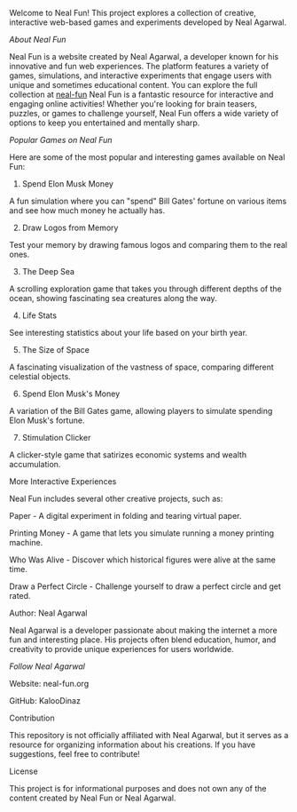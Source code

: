 
Welcome to Neal Fun! This project explores a collection of creative, interactive web-based games and experiments developed by Neal Agarwal.

*About Neal Fun*

Neal Fun is a website created by Neal Agarwal, a developer known for his innovative and fun web experiences. The platform features a variety of games, simulations, and interactive experiments that engage users with unique and sometimes educational content. You can explore the full collection at [neal-fun](https://neal-fun.org/)
Neal Fun is a fantastic resource for interactive and engaging online activities! Whether you're looking for brain teasers, puzzles, or games to challenge yourself, Neal Fun offers a wide variety of options to keep you entertained and mentally sharp.

*Popular Games on Neal Fun*

Here are some of the most popular and interesting games available on Neal Fun:

1. Spend Elon Musk Money

A fun simulation where you can "spend" Bill Gates' fortune on various items and see how much money he actually has.

2. Draw Logos from Memory

Test your memory by drawing famous logos and comparing them to the real ones.

3. The Deep Sea

A scrolling exploration game that takes you through different depths of the ocean, showing fascinating sea creatures along the way.

4. Life Stats

See interesting statistics about your life based on your birth year.

5. The Size of Space

A fascinating visualization of the vastness of space, comparing different celestial objects.

6. Spend Elon Musk's Money

A variation of the Bill Gates game, allowing players to simulate spending Elon Musk's fortune.

7. Stimulation Clicker

A clicker-style game that satirizes economic systems and wealth accumulation.

More Interactive Experiences

Neal Fun includes several other creative projects, such as:

Paper - A digital experiment in folding and tearing virtual paper.

Printing Money - A game that lets you simulate running a money printing machine.

Who Was Alive - Discover which historical figures were alive at the same time.

Draw a Perfect Circle - Challenge yourself to draw a perfect circle and get rated.

Author: Neal Agarwal

Neal Agarwal is a developer passionate about making the internet a more fun and interesting place. His projects often blend education, humor, and creativity to provide unique experiences for users worldwide.

*Follow Neal Agarwal*

Website: neal-fun.org

GitHub: KalooDinaz

Contribution

This repository is not officially affiliated with Neal Agarwal, but it serves as a resource for organizing information about his creations. If you have suggestions, feel free to contribute!

License

This project is for informational purposes and does not own any of the content created by Neal Fun or Neal Agarwal.
